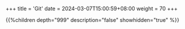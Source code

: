 +++
title = 'Git'
date = 2024-03-07T15:00:59+08:00
weight = 70
+++

{{%children depth="999" description="false" showhidden="true" %}}